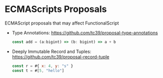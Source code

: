 # ECMAScripts Proposals

ECMAScript proposals that may affect FunctionalScript

- Type Annotations: https://github.com/tc39/proposal-type-annotations
  ```js
  const add = (a:bigint) => (b: bigint) => a + b
  ```
- Deeply Immutable Record and Tuples: https://github.com/tc39/proposal-record-tuple
  ```js
  const r = #{ x: 4, y: "s" }
  const t = #[5, "hello"] 
  ```
